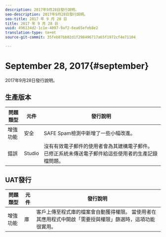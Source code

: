 ```yaml
---
description: 2017年9月28日發行說明。
seo-description: 2017年9月28日發行說明。
seo-title: 2017 年 9 月 28 日
title: 2017 年 9 月 28 日
uuid: 496134d2-1c1e-4097-9af2-6ea65efeb8e2
translation-type: tm+mt
source-git-commit: 35feb87bb82d1f298496717a65f1972cf4e71104

---
```



# September 28, 2017{#september}

2017年9月28日發行說明。

## 生產版本

| **問題類型** | **元件** | **發行說明** |
|---|---|---|
| 增強功能 | 安全 | SAFE Spam檢測中新增了一些小幅改進。 |
| 錯誤 | Studio | 沒有有效電子郵件的使用者會為其建構電子郵件。 已修正系統未傳送電子郵件給這些使用者的生產記錄檔問題。 |

## UAT發行

| **問題類型** | **元件** | **發行說明** |
|---|---|---|
| 增強功能 | 庫 | 客戶上傳至程式庫的檔案會自動獲得權限。 當使用者在其應用程式中開啟「需要授與權限」篩選時，這項功能很實用。 |

